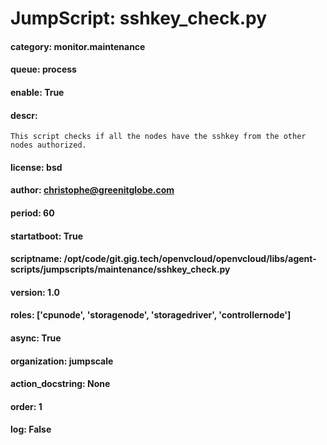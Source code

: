 
# JumpScript: sshkey_check.py
        
#### category: monitor.maintenance
#### queue: process
#### enable: True
#### descr: 
```
This script checks if all the nodes have the sshkey from the other nodes authorized.

```
#### license: bsd
#### author: christophe@greenitglobe.com
#### period: 60
#### startatboot: True
#### scriptname: /opt/code/git.gig.tech/openvcloud/openvcloud/libs/agent-scripts/jumpscripts/maintenance/sshkey_check.py
#### version: 1.0
#### roles: ['cpunode', 'storagenode', 'storagedriver', 'controllernode']
#### async: True
#### organization: jumpscale
#### action_docstring: None
#### order: 1
#### log: False